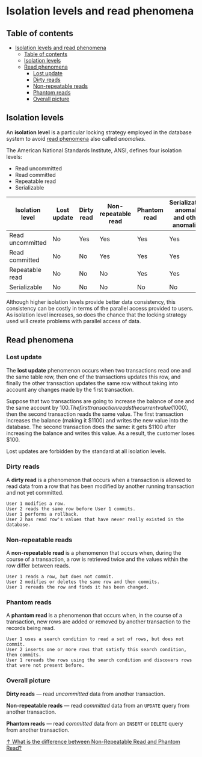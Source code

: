 # Isolation levels and read phenomena

## Table of contents

- [Isolation levels and read phenomena](#isolation-levels-and-read-phenomena)
  - [Table of contents](#table-of-contents)
  - [Isolation levels](#isolation-levels)
  - [Read phenomena](#read-phenomena)
    - [Lost update](#lost-update)
    - [Dirty reads](#dirty-reads)
    - [Non-repeatable reads](#non-repeatable-reads)
    - [Phantom reads](#phantom-reads)
    - [Overall picture](#overall-picture)

## Isolation levels

An **isolation level** is a particular locking strategy employed in the database system to avoid [read phenomena](#read-phenomena) also called _anomalies_.

The American National Standards Institute, ANSI, defines four isolation levels:

- Read uncommitted
- Read committed
- Repeatable read
- Serializable

| Isolation level  | Lost update | Dirty read | Non-repeatable read | Phantom read | Serialization anomaly and other anomalies |
| ---------------- | ----------- | ---------- | ------------------- | ------------ | ----------------------------------------- |
| Read uncommitted | No          | Yes        | Yes                 | Yes          | Yes                                       |
| Read committed   | No          | No         | Yes                 | Yes          | Yes                                       |
| Repeatable read  | No          | No         | No                  | Yes          | Yes                                       |
| Serializable     | No          | No         | No                  | No           | No                                        |

Although higher isolation levels provide better data consistency, this consistency can be costly in terms of the parallel access provided to users. As isolation level increases, so does the chance that the locking strategy used will create problems with parallel access of data.

## Read phenomena

### Lost update

The **lost update** phenomenon occurs when two transactions read one and the same table row, then one of the transactions updates this row, and finally the other transaction updates the same row without taking into account any changes made by the first transaction.

Suppose that two transactions are going to increase the balance of one and the same account by $100. The first transaction reads the current value ($1000), then the second transaction reads the same value. The first transaction increases the balance (making it $1100) and writes the new value into the database. The second transaction does the same: it gets $1100 after increasing the balance and writes this value. As a result, the customer loses $100.

Lost updates are forbidden by the standard at all isolation levels.

### Dirty reads

A **dirty read** is a phenomenon that occurs when a transaction is allowed to read data from a row that has been modified by another running transaction and not yet committed.

```text
User 1 modifies a row.
User 2 reads the same row before User 1 commits.
User 1 performs a rollback.
User 2 has read row's values that have never really existed in the database.
```

### Non-repeatable reads

A **non-repeatable read** is a phenomenon that occurs when, during the course of a transaction, a row is retrieved twice and the values within the row differ between reads.

```text
User 1 reads a row, but does not commit.
User 2 modifies or deletes the same row and then commits.
User 1 rereads the row and finds it has been changed.
```

### Phantom reads

A **phantom read** is a phenomenon that occurs when, in the course of a transaction, new rows are added or removed by another transaction to the records being read.

```text
User 1 uses a search condition to read a set of rows, but does not commit.
User 2 inserts one or more rows that satisfy this search condition, then commits.
User 1 rereads the rows using the search condition and discovers rows that were not present before.
```

### Overall picture

**Dirty reads** — read _uncommitted_ data from another transaction.

**Non-repeatable reads** — read _committed_ data from an `UPDATE` query from another transaction.

**Phantom reads** — read _committed_ data from an `INSERT` or `DELETE` query from another transaction.

[↑ What is the difference between Non-Repeatable Read and Phantom Read?](https://stackoverflow.com/questions/11043712/what-is-the-difference-between-non-repeatable-read-and-phantom-read)
